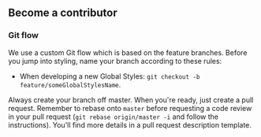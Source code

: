 ## Become a contributor

### Git flow

We use a custom Git flow which is based on the feature branches. Before you jump into styling, name your branch according to these rules:

- When developing a new Global Styles: `git checkout -b feature/someGlobalStylesName`.

Always create your branch off master. When you're ready, just create a pull request. Remember to rebase onto `master` before requesting a code review in your pull request (`git rebase origin/master -i` and follow the instructions). You'll find more details in a pull request description template.
